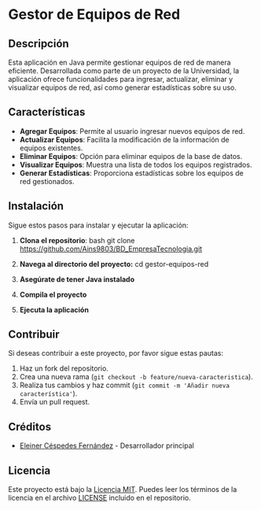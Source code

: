 # Gestor de Equipos de Red

## Descripción

Esta aplicación en Java permite gestionar equipos de red de manera eficiente. Desarrollada como parte de un proyecto de la Universidad, la aplicación ofrece funcionalidades para ingresar, actualizar, eliminar y visualizar equipos de red, así como generar estadísticas sobre su uso.

## Características

- **Agregar Equipos**: Permite al usuario ingresar nuevos equipos de red.
- **Actualizar Equipos**: Facilita la modificación de la información de equipos existentes.
- **Eliminar Equipos**: Opción para eliminar equipos de la base de datos.
- **Visualizar Equipos**: Muestra una lista de todos los equipos registrados.
- **Generar Estadísticas**: Proporciona estadísticas sobre los equipos de red gestionados.

## Instalación

Sigue estos pasos para instalar y ejecutar la aplicación:

1. **Clona el repositorio**:
   bash
   git clone https://github.com/Ains9803/BD_EmpresaTecnologia.git

2. **Navega al directorio del proyecto:**
   cd gestor-equipos-red

3. **Asegúrate de tener Java instalado**   

4. **Compila el proyecto**

5. **Ejecuta la aplicación**

## Contribuir

Si deseas contribuir a este proyecto, por favor sigue estas pautas:

1. Haz un fork del repositorio.
2. Crea una nueva rama (`git checkout -b feature/nueva-caracteristica`).
3. Realiza tus cambios y haz commit (`git commit -m 'Añadir nueva característica'`).
4. Envía un pull request.

## Créditos
- [Eleiner Céspedes Fernández](https://github.com/Ains9803) - Desarrollador principal


## Licencia
Este proyecto está bajo la [Licencia MIT](LICENSE). Puedes leer los términos de la licencia en el archivo [LICENSE](LICENSE) incluido en el repositorio.

